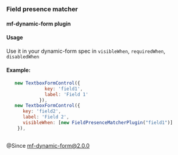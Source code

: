 ### Field presence matcher
#### mf-dynamic-form plugin

#### Usage
Use it in your dynamic-form spec in `visibleWhen`, `requiredWhen`, `disabledWhen`

#### Example:
```javascript
   new TextboxFormControl({
              key: 'field1',
              label: 'Field 1'
            }), 
   new TextboxFormControl({
      key: 'field2',
      label: 'Field 2',
      visibleWhen: [new FieldPresenceMatcherPlugin("field1")]
    }),
            
```

@Since mf-dynamic-form@2.0.0

